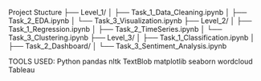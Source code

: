 Project Stucture
├── Level_1/
│   ├── Task_1_Data_Cleaning.ipynb
│   ├── Task_2_EDA.ipynb
│   └── Task_3_Visualization.ipynb
├── Level_2/
│   ├── Task_1_Regression.ipynb
│   ├── Task_2_TimeSeries.ipynb
│   └── Task_3_Clustering.ipynb
├── Level_3/
│   ├── Task_1_Classification.ipynb
│   ├── Task_2_Dashboard/
│   └── Task_3_Sentiment_Analysis.ipynb

TOOLS USED: 
Python
pandas
nltk
TextBlob
matplotlib
seaborn
wordcloud
Tableau
